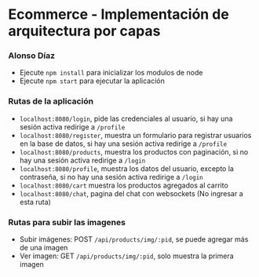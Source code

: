 # Ecommerce - Implementación de arquitectura por capas

### Alonso Díaz

-   Ejecute `npm install` para inicializar los modulos de node
-   Ejecute `npm start` para ejecutar la aplicación

### Rutas de la aplicación

-   `localhost:8080/login`, pide las credenciales al usuario, si hay una sesión activa redirige a `/profile`
-   `localhost:8080/register`, muestra un formulario para registrar usuarios en la base de datos, si hay una sesión activa redirige a `/profile`
-   `localhost:8080/products`, muestra los productos con paginación, si no hay una sesión activa redirige a `/login`
-   `localhost:8080/profile`, muestra los datos del usuario, excepto la contraseña, si no hay una sesión activa redirige a `/login`
-   `localhost:8080/cart` muestra los productos agregados al carrito
-   `localhost:8080/chat`, pagina del chat con websockets (No ingresar a esta ruta)

### Rutas para subir las imagenes

-   Subir imágenes: POST `/api/products/img/:pid`, se puede agregar más de una imagen
-   Ver imagen: GET `/api/products/img/:pid`, solo muestra la primera imagen
